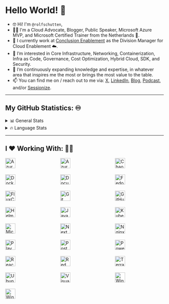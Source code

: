 # Hello World! 👋

- 🤓 Hi! I'm `@rolfschutten`,
- 👨‍💼 I'm a Cloud Advocate, Blogger, Public Speaker, Microsoft Azure MVP, and Microsoft Certified Trainer from the Netherlands 🌷.
- 💼 I currently work at [Conclusion Enablement](https://www.conclusion.nl/en/enablement) as the Division Manager for Cloud Enablement ☁️.
- 👀 I’m interested in Core Infrastructure, Networking, Containerization, Infra as Code, Governance, Cost Optimization, Hybrid Cloud, SDK, and Security.
- 🌱 I’m continuously expanding knowledge and expertise, in whatever area that inspires me the most or brings the most value to the table.
- 📫 You can find me on / reach out to me via: [X](https://x.com/rolf_schutten), [LinkedIn](https://www.linkedin.com/in/rolf-schutten/), [Blog](https://schutten.cloud/), [Podcast](https://www.youtube.com/@azuretalkspodcast), and/or [Sessionize](https://sessionize.com/rolf-schutten/).

---

## My GitHub Statistics: ♾️

<details>
  <summary>📊 General Stats</summary>
  
  ![RolfSchutten's GitHub stats](https://github-readme-stats.vercel.app/api?username=rolfschutten&theme=dark&show_icons=true)
  
</details>

<details>
  <summary>🔥 Language Stats</summary>
  
  [![Top Langs](https://github-readme-stats.vercel.app/api/top-langs/?username=rolfschutten&theme=dark&show_icons=true)](https://github.com/anuraghazra/github-readme-stats)
  
</details>

---

## I ❤️ Working With: 🧑‍💻
<div style="display: grid; grid-template-columns: repeat(3, 1fr); gap: 20px; justify-content: center;">
  <img src="https://upload.wikimedia.org/wikipedia/commons/thumb/f/fa/Microsoft_Azure.svg/2048px-Microsoft_Azure.svg.png" alt="Azure" width="32" height="32">
  <img src="https://www.svgrepo.com/show/448271/azure-devops.svg" alt="Azure DevOps" width="32" height="32">
  <img src="https://avatars.githubusercontent.com/u/59082378?s=200&v=4" alt="Chaos Mesh" width="32" height="32">
  <img src="https://www.svgrepo.com/show/353659/docker-icon.svg" alt="Docker" width="32" height="32">
  <img src="https://www.vectorlogo.zone/logos/docusaurus/docusaurus-official.svg" alt="Docusaurus" width="32" height="32">
  <img src="https://upload.wikimedia.org/wikipedia/commons/thumb/3/3f/Fedora_logo.svg/2048px-Fedora_logo.svg.png" alt="Fedora" width="32" height="32">
  <img src="https://avatars.githubusercontent.com/u/52158677?s=280&v=4" alt="FluxCD" width="32" height="32">
  <img src="https://git-scm.com/images/logos/downloads/Git-Icon-1788C.png" alt="Git" width="32" height="32">
  <img src="https://seeklogo.com/images/G/github-logo-7880D80B8D-seeklogo.com.png" alt="GitHub" width="32" height="32">
  <img src="https://seeklogo.com/images/H/helm-logo-9208DB3EE5-seeklogo.com.png" alt="Helm" width="32" height="32">
  <img src="https://icons.veryicon.com/png/o/business/vscode-program-item-icon/javascript-3.png" alt="JavaScript" width="32" height="32">
  <img src="https://upload.wikimedia.org/wikipedia/commons/thumb/3/39/Kubernetes_logo_without_workmark.svg/2109px-Kubernetes_logo_without_workmark.svg.png" alt="Kubernetes" width="32" height="32">
  <img src="https://user-images.githubusercontent.com/4249331/52232852-e2c4f780-28bd-11e9-835d-1e3cf3e43888.png" alt="Microsoft SQL" width="32" height="32">
  <img src="https://www.svgrepo.com/show/354113/nextjs-icon.svg" alt="NextJS" width="32" height="32">
  <img src="https://www.svgrepo.com/show/373924/nginx.svg" alt="Nginx" width="32" height="32">
  <img src="https://img.stackshare.io/service/11955/default_48baa40615243f437bc3b182e62ddfe0290fca4b.png" alt="Playwright" width="32" height="32">
  <img src="https://upload.wikimedia.org/wikipedia/commons/thumb/2/29/Postgresql_elephant.svg/993px-Postgresql_elephant.svg.png" alt="PostgreSQL" width="32" height="32">
  <img src="https://raw.githubusercontent.com/gist/fsackur/9e4f98aaa3ba3984407e92e62a5f63bd/raw/6c858c46726541b48ddaaebab29c41c07a196394/PowerShell.svg" alt="PowerShell" width="32" height="32">
  <img src="https://upload.wikimedia.org/wikipedia/commons/thumb/a/a7/React-icon.svg/2300px-React-icon.svg.png" alt="React" width="32" height="32">
  <img src="https://upload.wikimedia.org/wikipedia/commons/thumb/d/d8/Red_Hat_logo.svg/2560px-Red_Hat_logo.svg.png" alt="Red Hat Enterprise Linux" width="32" height="32">
  <img src="https://www.svgrepo.com/show/354447/terraform-icon.svg" alt="Terraform" width="32" height="32">
  <img src="https://upload.wikimedia.org/wikipedia/commons/thumb/a/ab/Logo-ubuntu_cof-orange-hex.svg/1200px-Logo-ubuntu_cof-orange-hex.svg.png" alt="Ubuntu" width="32" height="32">
  <img src="https://upload.wikimedia.org/wikipedia/commons/thumb/9/9a/Visual_Studio_Code_1.35_icon.svg/2048px-Visual_Studio_Code_1.35_icon.svg.png" alt="Visual Studio Code" width="32" height="32">
  <img src="https://upload.wikimedia.org/wikipedia/commons/thumb/8/87/Windows_logo_-_2021.svg/2048px-Windows_logo_-_2021.svg.png" alt="Windows Server" width="32" height="32">
  <img src="https://store-images.s-microsoft.com/image/apps.61786.14131597032361940.38d2a067-3798-455f-934a-f69935156b3d.eb49d3ac-e311-4e6f-b89b-f1fe8db9d73b" alt="Windows Subsystem for Linux" width="32" height="32">
  <!-- Add more logos as needed -->
</div>
